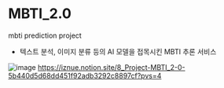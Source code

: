 # MBTI_2.0
mbti prediction project
- 텍스트 분석, 이미지 분류 등의 AI 모델을 접목시킨 MBTI 추론 서비스

![image](https://github.com/iznue/MBTI_2.0/assets/97086266/262a3f52-ae33-4af3-a7b9-67f0943bc840)
https://iznue.notion.site/8_Project-MBTI_2-0-5b440d5d68dd451f92adb3292c8897cf?pvs=4
